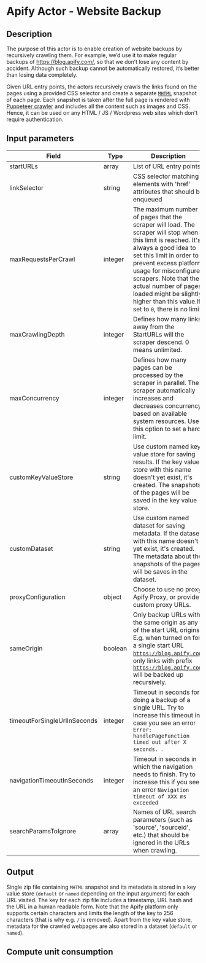 # Apify Actor - Website Backup

## Description

The purpose of this actor is to enable creation of website backups by recursively crawling them. For example, we’d use it to make regular backups of https://blog.apify.com/, so that we don’t lose any content by accident. Although such backup cannot be automatically restored, it’s better than losing data completely.

Given URL entry points, the actors recursively crawls the links found on the pages using a provided CSS selector and create a separate [`MHTML`](https://en.wikipedia.org/wiki/MHTML) snapshot of each page. Each snapshot is taken after the full page is rendered with [Puppeteer crawler](https://sdk.apify.com/docs/examples/puppeteer-crawler) and includes all the content such as images and CSS. Hence, it can be used on any HTML / JS / Wordpress web sites which don't require authentication.

## Input parameters
| Field  | Type  | Description  |
|---|---|---|
| startURLs  |  array | List of URL entry points  |
| linkSelector  | string  | CSS selector matching elements with 'href' attributes that should be enqueued  |
| maxRequestsPerCrawl  |  integer |  The maximum number of pages that the scraper will load. The scraper will stop when this limit is reached. It's always a good idea to set this limit in order to prevent excess platform usage for misconfigured scrapers. Note that the actual number of pages loaded might be slightly higher than this value.If set to <code>0</code>, there is no limit. |
| maxCrawlingDepth | integer | Defines how many links away from the StartURLs will the scraper descend. 0 means unlimited. |
maxConcurrency | integer | Defines how many pages can be processed by the scraper in parallel. The scraper automatically increases and decreases concurrency based on available system resources. Use this option to set a hard limit. |
customKeyValueStore | string | Use custom named key value store for saving results. If the key value store with this name doesn't yet exist, it's created. The snapshots of the pages will be saved in the key value store. |
customDataset | string | Use custom named dataset for saving metadata. If the dataset with this name doesn't yet exist, it's created. The metadata about the snapshots of the pages will be saves in the dataset. |
proxyConfiguration | object | Choose to use no proxy, Apify Proxy, or provide custom proxy URLs. |
sameOrigin | boolean | Only backup URLs with the same origin as any of the start URL origins. E.g. when turned on for a single start URL <code>https://blog.apify.com</code>, only links with prefix <code>https://blog.apify.com</code> will be backed up recursively. |
timeoutForSingleUrlInSeconds | integer | Timeout in seconds for doing a backup of a single URL. Try to increase this timeout in case you see an error <code> Error: handlePageFunction timed out after X seconds. </code>. |
navigationTimeoutInSeconds | integer | Timeout in seconds in which the navigation needs to finish. Try to increase this if you see an error <code>Navigation timeout of XXX ms exceeded </code>| 
searchParamsToIgnore | array | Names of URL search parameters (such as 'source', 'sourceid', etc.) that should be ignored in the URLs when crawling. |


## Output

Single zip file containing `MHTML` snapshot and its metadata is stored in a key value store (`default` or `named` depending on the input argument) for each URL visited. The key for each zip file includes a timestamp, URL hash and the URL in a human readable form. Note that the Apify platform only supports certain characters and limits the length of the key to 256 characters (that is why e.g. `/` is removed). Apart from the key value store, metadata for the crawled webpages are also stored in a dataset (`default` or `named`).

## Compute unit consumption


